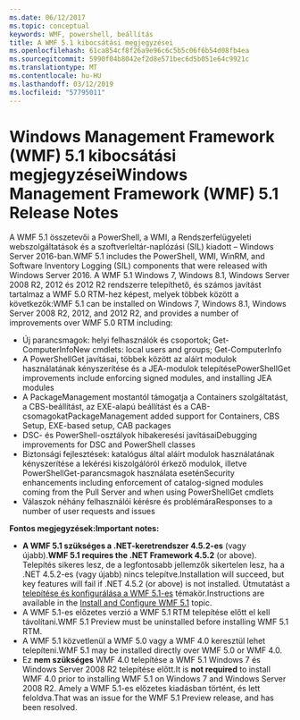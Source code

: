 ```yaml
---
ms.date: 06/12/2017
ms.topic: conceptual
keywords: WMF, powershell, beállítás
title: A WMF 5.1 kibocsátási megjegyzései
ms.openlocfilehash: 61ca854cf8f26a9e96c6c5b5c06f6b54d08fb4ea
ms.sourcegitcommit: 5990f04b8042ef2d8e571bec6d5b051e64c9921c
ms.translationtype: MT
ms.contentlocale: hu-HU
ms.lasthandoff: 03/12/2019
ms.locfileid: "57795011"
---
```

# <a name="windows-management-framework-wmf-51-release-notes"></a><span data-ttu-id="37fd3-103">Windows Management Framework (WMF) 5.1 kibocsátási megjegyzései</span><span class="sxs-lookup"><span data-stu-id="37fd3-103">Windows Management Framework (WMF) 5.1 Release Notes</span></span>

<span data-ttu-id="37fd3-104">A WMF 5.1 összetevői a PowerShell, a WMI, a Rendszerfelügyeleti webszolgáltatások és a szoftverleltár-naplózási (SIL) kiadott – Windows Server 2016-ban.</span><span class="sxs-lookup"><span data-stu-id="37fd3-104">WMF 5.1 includes the PowerShell, WMI, WinRM, and Software Inventory Logging (SIL) components that were released with Windows Server 2016.</span></span>
<span data-ttu-id="37fd3-105">A WMF 5.1 Windows 7, Windows 8.1, Windows Server 2008 R2, 2012 és 2012 R2 rendszerre telepíthető, és számos javítást tartalmaz a WMF 5.0 RTM-hez képest, melyek többek között a következők:</span><span class="sxs-lookup"><span data-stu-id="37fd3-105">WMF 5.1 can be installed on Windows 7, Windows 8.1, Windows Server 2008 R2, 2012, and 2012 R2, and provides a number of improvements over WMF 5.0 RTM including:</span></span>

- <span data-ttu-id="37fd3-106">Új parancsmagok: helyi felhasználók és csoportok; Get-ComputerInfo</span><span class="sxs-lookup"><span data-stu-id="37fd3-106">New cmdlets: local users and groups; Get-ComputerInfo</span></span>
- <span data-ttu-id="37fd3-107">A PowerShellGet javításai, többek között az aláírt modulok használatának kényszerítése és a JEA-modulok telepítése</span><span class="sxs-lookup"><span data-stu-id="37fd3-107">PowerShellGet improvements include enforcing signed modules, and installing JEA modules</span></span>
- <span data-ttu-id="37fd3-108">A PackageManagement mostantól támogatja a Containers szolgáltatást, a CBS-beállítást, az EXE-alapú beállítást és a CAB-csomagokat</span><span class="sxs-lookup"><span data-stu-id="37fd3-108">PackageManagement added support for Containers, CBS Setup, EXE-based setup, CAB packages</span></span>
- <span data-ttu-id="37fd3-109">DSC- és PowerShell-osztályok hibakeresési javításai</span><span class="sxs-lookup"><span data-stu-id="37fd3-109">Debugging improvements for DSC and PowerShell classes</span></span>
- <span data-ttu-id="37fd3-110">Biztonsági fejlesztések: katalógus által aláírt modulok használatának kényszerítése a lekérési kiszolgálóról érkező modulok, illetve PowerShellGet-parancsmagok használata esetén</span><span class="sxs-lookup"><span data-stu-id="37fd3-110">Security enhancements including enforcement of catalog-signed modules coming from the Pull Server and when using PowerShellGet cmdlets</span></span>
- <span data-ttu-id="37fd3-111">Válaszok néhány felhasználói kérésre és problémára</span><span class="sxs-lookup"><span data-stu-id="37fd3-111">Responses to a number of user requests and issues</span></span>

<span data-ttu-id="37fd3-112">**Fontos megjegyzések:**</span><span class="sxs-lookup"><span data-stu-id="37fd3-112">**Important notes:**</span></span>

- <span data-ttu-id="37fd3-113">**A WMF 5.1 szükséges a .NET-keretrendszer 4.5.2-es** (vagy újabb).</span><span class="sxs-lookup"><span data-stu-id="37fd3-113">**WMF 5.1 requires the .NET Framework 4.5.2** (or above).</span></span> <span data-ttu-id="37fd3-114">Telepítés sikeres lesz, de a legfontosabb jellemzők sikertelen lesz, ha a .NET 4.5.2-es (vagy újabb) nincs telepítve.</span><span class="sxs-lookup"><span data-stu-id="37fd3-114">Installation will succeed, but key features will fail if .NET 4.5.2 (or above) is not installed.</span></span> <span data-ttu-id="37fd3-115">Útmutatást a [telepítése és konfigurálása a WMF 5.1-es](https://msdn.microsoft.com/powershell/wmf/5.1/install-configure) témakör.</span><span class="sxs-lookup"><span data-stu-id="37fd3-115">Instructions are available in the [Install and Configure WMF 5.1](https://msdn.microsoft.com/powershell/wmf/5.1/install-configure) topic.</span></span>
- <span data-ttu-id="37fd3-116">A WMF 5.1-es előzetes verzió a WMF 5.1 RTM telepítése előtt el kell távolítani.</span><span class="sxs-lookup"><span data-stu-id="37fd3-116">WMF 5.1 Preview must be uninstalled before installing WMF 5.1 RTM.</span></span>
- <span data-ttu-id="37fd3-117">A WMF 5.1 közvetlenül a WMF 5.0 vagy a WMF 4.0 keresztül lehet telepíteni.</span><span class="sxs-lookup"><span data-stu-id="37fd3-117">WMF 5.1 may be installed directly over WMF 5.0 or WMF 4.0.</span></span>
- <span data-ttu-id="37fd3-118">Ez __nem szükséges__ WMF 4.0 telepítése a WMF 5.1 Windows 7 és Windows Server 2008 R2 telepítése előtt.</span><span class="sxs-lookup"><span data-stu-id="37fd3-118">It is __not required__ to install WMF 4.0 prior to installing WMF 5.1 on Windows 7 and Windows Server 2008 R2.</span></span> <span data-ttu-id="37fd3-119">Amely a WMF 5.1-es előzetes kiadásban történt, és lett feloldva.</span><span class="sxs-lookup"><span data-stu-id="37fd3-119">That was an issue for the WMF 5.1 Preview release, and has been resolved.</span></span>
